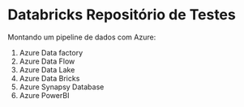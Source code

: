 # Databricks Repositório de Testes

Montando um pipeline de dados com Azure:
1. Azure Data factory
2. Azure Data Flow
3. Azure Data Lake
4. Azure Data Bricks
5. Azure Synapsy Database
6. Azure PowerBI
